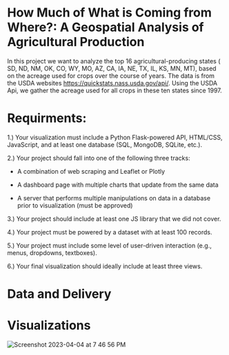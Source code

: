 # How Much of What is Coming from Where?: A Geospatial Analysis of Agricultural Production

In this project we want to analyze the top 16 agricultural-producing states ( SD, ND, NM, OK, CO, WY, MO, AZ, CA, IA, NE, TX, IL, KS, MN, MT), based on the acreage used for crops over the course of years. The data is from the USDA websites https://quickstats.nass.usda.gov/api/. Using the USDA Api, we gather the acreage used for all crops in these ten states since 1997.

# Requirments:

1.) Your visualization must include a Python Flask-powered API, HTML/CSS, JavaScript, and at least one database (SQL, MongoDB, SQLite, etc.).

2.) Your project should fall into one of the following three tracks:

* A combination of web scraping and Leaflet or Plotly

* A dashboard page with multiple charts that update from the same data

* A server that performs multiple manipulations on data in a database prior to visualization (must be approved)

3.) Your project should include at least one JS library that we did not cover.

4.) Your project must be powered by a dataset with at least 100 records.

5.) Your project must include some level of user-driven interaction (e.g., menus, dropdowns, textboxes).

6.) Your final visualization should ideally include at least three views.

# Data and Delivery

# Visualizations

![Screenshot 2023-04-04 at 7 46 56 PM](https://user-images.githubusercontent.com/117786548/229968255-7061af87-b359-4b2e-88dd-ff5e06491ea1.png)
